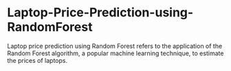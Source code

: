 # Laptop-Price-Prediction-using-RandomForest
Laptop price prediction using Random Forest refers to the application of the Random Forest algorithm, a popular machine learning technique, to estimate the prices of laptops.
